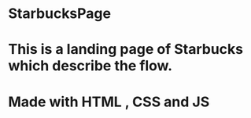 # StarbucksPage
# This is a landing page of Starbucks which describe the flow.
# Made with HTML , CSS and JS
